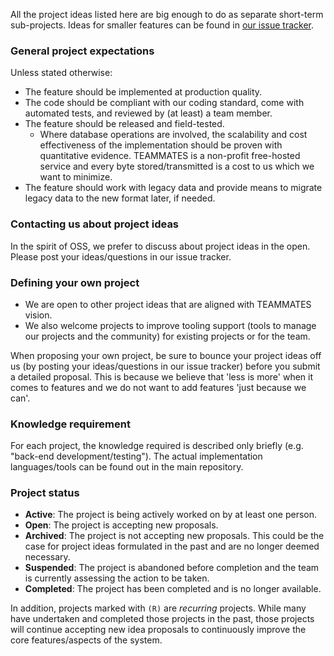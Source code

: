 All the project ideas listed here are big enough to do as separate short-term sub-projects. Ideas for smaller features can be found in [our issue tracker](../issues).

### General project expectations

Unless stated otherwise:

* The feature should be implemented at production quality.
* The code should be compliant with our coding standard, come with automated tests, and reviewed by (at least) a team member.
* The feature should be released and field-tested.
  * Where database operations are involved, the scalability and cost effectiveness of the implementation should be proven with quantitative evidence. TEAMMATES is a non-profit free-hosted service and every byte stored/transmitted is a cost to us which we want to minimize.
* The feature should work with legacy data and provide means to migrate legacy data to the new format later, if needed.

### Contacting us about project ideas

In the spirit of OSS, we prefer to discuss about project ideas in the open. Please post your ideas/questions in our issue tracker.

### Defining your own project

* We are open to other project ideas that are aligned with TEAMMATES vision.
* We also welcome projects to improve tooling support (tools to manage our projects and the community) for existing projects or for the team.

When proposing your own project, be sure to bounce your project ideas off us (by posting your ideas/questions in our issue tracker) before you submit a detailed proposal.
This is because we believe that 'less is more' when it comes to features and we do not want to add features 'just because we can'.

### Knowledge requirement

For each project, the knowledge required is described only briefly (e.g. "back-end development/testing"). The actual implementation languages/tools can be found out in the main repository.

### Project status

* **Active**: The project is being actively worked on by at least one person.
* **Open**: The project is accepting new proposals.
* **Archived**: The project is not accepting new proposals. This could be the case for project ideas formulated in the past and are no longer deemed necessary.
* **Suspended**: The project is abandoned before completion and the team is currently assessing the action to be taken.
* **Completed**: The project has been completed and is no longer available.

In addition, projects marked with `(R)` are *recurring* projects. While many have undertaken and completed those projects in the past, those projects will continue accepting new idea proposals to continuously improve the core features/aspects of the system.

